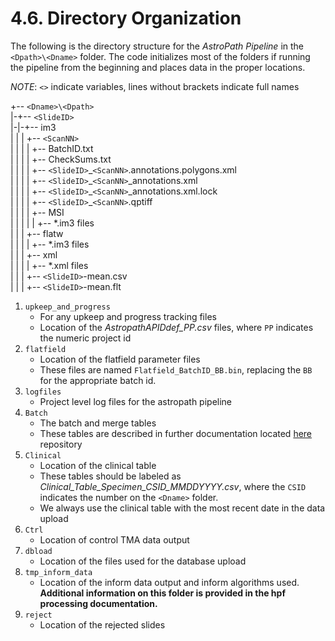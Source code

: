 # 4.6. Directory Organization
The following is the directory structure for the *AstroPath Pipeline* in the ```<Dpath>\<Dname>``` folder. The code initializes most of the folders if running the pipeline from the beginning and places data in the proper locations. 

*NOTE*: ```<>``` indicate variables, lines without brackets indicate full names

+-- ```<Dname>\<Dpath>``` <br>
|-+-- ```<SlideID>``` <br>
|-|-+-- im3 <br>
|  |  |  +-- ```<ScanNN>``` <br>
|  |  |  | +-- BatchID.txt <br>
|  |  |  | +-- CheckSums.txt <br>
|  |  |  | +-- ```<SlideID>```\_```<ScanNN>```.annotations.polygons.xml <br>
| | | | +-- ```<SlideID>```\_```<ScanNN>```\_annotations.xml <br>
| | | | +-- ```<SlideID>```\_```<ScanNN>```\_annotations.xml.lock <br>
| | | | +-- ```<SlideID>```\_```<ScanNN>```.qptiff <br>
| | | | +-- MSI <br>
| | | | | +-- \*.im3 files <br>
| | | +-- flatw <br>
| | | | +-- \*.im3 files <br>
| | | +-- xml <br>
| | | | +-- \*.xml files<br>
| | | +-- ```<SlideID>```-mean.csv <br>
| | | +-- ```<SlideID>```-mean.flt <br>


1.	```upkeep_and_progress```
    - For any upkeep and progress tracking files
    - Location of the *AstropathAPIDdef_PP.csv* files, where ```PP``` indicates the numeric project id
2.	```flatfield```
    - Location of the flatfield parameter files
    - These files are named ```Flatfield_BatchID_BB.bin```, replacing the ```BB``` for the appropriate batch id.
3.	```logfiles```
    - Project level log files for the astropath pipeline 
4.	```Batch```
    - The batch and merge tables
    - These tables are described in further documentation located [here](#435-batchids "Title") repository
5.	```Clinical```
    - Location of the clinical table
    - These tables should be labeled as *Clinical_Table_Specimen_CSID_MMDDYYYY.csv*, where the ```CSID``` indicates the number on the ```<Dname>``` folder. 
    - We always use the clinical table with the most recent date in the data upload
6.	```Ctrl```
    - Location of control TMA data output
7.	```dbload```
    - Location of the files used for the database upload
8.	```tmp_inform_data```
    - Location of the inform data output and inform algorithms used. **Additional information on this folder is provided in the hpf processing documentation.**
9.	```reject```
    - Location of the rejected slides
